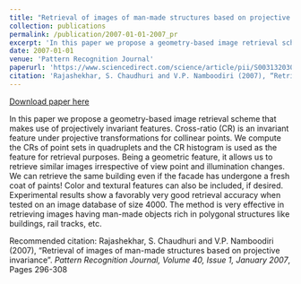 ```yaml
---
title: "Retrieval of images of man-made structures based on projective invariance"
collection: publications
permalink: /publication/2007-01-01-2007_pr
excerpt: 'In this paper we propose a geometry-based image retrieval scheme that makes use of projectively invariant features. Cross-ratio (CR) is an invariant feature under projective transformations for collinear points. We compute the CRs of point sets in quadruplets and the CR histogram is used as the feature for retrieval purposes. Being a geometric feature, it allows us to retrieve similar images irrespective of view point and illumination changes. We can retrieve the same building even if the facade has undergone a fresh coat of paints! Color and textural features can also be included, if desired. Experimental results show a favorably very good retrieval accuracy when tested on an image database of size 4000. The method is very effective in retrieving images having man-made objects rich in polygonal structures like buildings, rail tracks, etc.'
date: 2007-01-01
venue: 'Pattern Recognition Journal'
paperurl: 'https://www.sciencedirect.com/science/article/pii/S0031320306001671'
citation: 'Rajashekhar, S. Chaudhuri and V.P. Namboodiri (2007), “Retrieval of images of man-made structures based on projective invariance”. <i>Pattern Recognition Journal, Volume 40, Issue 1, January 2007</i>, Pages 296-308'
---
```


<a href='https://www.sciencedirect.com/science/article/pii/S0031320306001671'>Download paper here</a>

In this paper we propose a geometry-based image retrieval scheme that makes use of projectively invariant features. Cross-ratio (CR) is an invariant feature under projective transformations for collinear points. We compute the CRs of point sets in quadruplets and the CR histogram is used as the feature for retrieval purposes. Being a geometric feature, it allows us to retrieve similar images irrespective of view point and illumination changes. We can retrieve the same building even if the facade has undergone a fresh coat of paints! Color and textural features can also be included, if desired. Experimental results show a favorably very good retrieval accuracy when tested on an image database of size 4000. The method is very effective in retrieving images having man-made objects rich in polygonal structures like buildings, rail tracks, etc.

Recommended citation: Rajashekhar, S. Chaudhuri and V.P. Namboodiri (2007), “Retrieval of images of man-made structures based on projective invariance”. <i>Pattern Recognition Journal, Volume 40, Issue 1, January 2007</i>, Pages 296-308